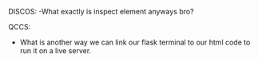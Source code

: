 DISCOS:
-What exactly is inspect element anyways bro?

QCCS:
- What is another way we can link our flask terminal to our html code to run it on a live server. 
